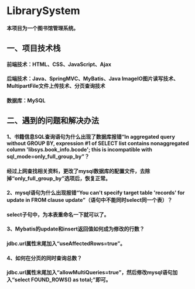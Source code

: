 # LibrarySystem
#### 本项目为一个图书馆管理系统。

## 一、项目技术栈
#### 前端技术：HTML、CSS、JavaScript、Ajax
#### 后端技术：Java、SpringMVC、MyBatis、Java ImageIO图片读写技术、MultipartFile文件上传技术、分页查询技术
#### 数据库：MySQL

## 二、遇到的问题和解决办法
#### 1、书籍信息SQL查询语句为什么出现了数据库报错“In aggregated query without GROUP BY, expression #1 of SELECT list contains nonaggregated column 'libsys.book_info.bcode'; this is incompatible with sql_mode=only_full_group_by”？
#### 经过上网查找相关资料，更改了mysql数据库的配置文件，去除掉“only_full_group_by”选项后，恢复正常。
#### 2、mysql语句为什么出现报错“You can't specify target table 'records' for update in FROM clause update”（语句中不能同时select同一个表）？
#### select子句中，为本表重命名一下就可以了。
#### 3、Mybatis的update和insert返回值如何成为修改的行数？
#### jdbc.url属性末尾加入“useAffectedRows=true”。
#### 4、如何在分页的同时查询总数？
#### jdbc.url属性末尾加入“allowMultiQueries=true”，然后修改mysql语句加入“select FOUND_ROWS() as total;”即可。
